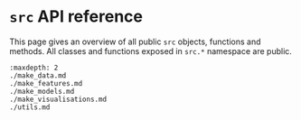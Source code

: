 # `src` API reference

This page gives an overview of all public `src` objects, functions and methods. All
classes and functions exposed in `src.*` namespace are public.

```{toctree}
:maxdepth: 2
./make_data.md
./make_features.md
./make_models.md
./make_visualisations.md
./utils.md
```
